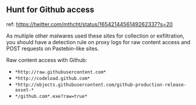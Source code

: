 ## Hunt for Github access
ref: https://twitter.com/mthcht/status/1654214456149262337?s=20

As multiple other malwares used these sites for collection or exfiltration, you should have a detection rule on proxy logs for raw content access and POST requests on Pastebin-like sites.

Raw content access with Github:
- `*http://raw.githubusercontent.com*`
- `*http://codeload.github.com*`
- `*http://objects.githubusercontent.com/github-production-release-asset-*`
- `*/github.com*.exe?raw=true*`
